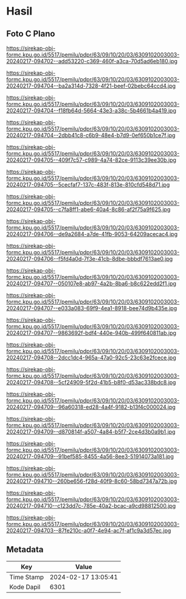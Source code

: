 # Hasil

## Foto C Plano

https://sirekap-obj-formc.kpu.go.id/5517/pemilu/pdpr/63/09/10/20/03/6309102003003-20240217-094702--add53220-c369-460f-a3ca-70d5ad6eb180.jpg

https://sirekap-obj-formc.kpu.go.id/5517/pemilu/pdpr/63/09/10/20/03/6309102003003-20240217-094704--ba2a314d-7328-4f21-beef-02bebc64ccd4.jpg

https://sirekap-obj-formc.kpu.go.id/5517/pemilu/pdpr/63/09/10/20/03/6309102003003-20240217-094704--f18fb64d-5664-43e3-a38c-5b4661b4a419.jpg

https://sirekap-obj-formc.kpu.go.id/5517/pemilu/pdpr/63/09/10/20/03/6309102003003-20240217-094704--2dbb41c8-c6b9-48e4-b7d9-0ef650b1ce7f.jpg

https://sirekap-obj-formc.kpu.go.id/5517/pemilu/pdpr/63/09/10/20/03/6309102003003-20240217-094705--409f7c57-c989-4a74-82ce-9113c39ee30b.jpg

https://sirekap-obj-formc.kpu.go.id/5517/pemilu/pdpr/63/09/10/20/03/6309102003003-20240217-094705--5cecfaf7-137c-483f-813e-810cfd548d71.jpg

https://sirekap-obj-formc.kpu.go.id/5517/pemilu/pdpr/63/09/10/20/03/6309102003003-20240217-094705--c7fa8ff1-abe6-40a4-8c86-af2f75a9f625.jpg

https://sirekap-obj-formc.kpu.go.id/5517/pemilu/pdpr/63/09/10/20/03/6309102003003-20240217-094706--de9a2684-a7de-41fb-9053-64209acecac4.jpg

https://sirekap-obj-formc.kpu.go.id/5517/pemilu/pdpr/63/09/10/20/03/6309102003003-20240217-094706--f5fd4a0d-7f3e-41cb-8dbe-bbbdf7613ae0.jpg

https://sirekap-obj-formc.kpu.go.id/5517/pemilu/pdpr/63/09/10/20/03/6309102003003-20240217-094707--050107e8-ab97-4a2b-8ba6-b8c622edd2f1.jpg

https://sirekap-obj-formc.kpu.go.id/5517/pemilu/pdpr/63/09/10/20/03/6309102003003-20240217-094707--e033a083-69f9-4ea1-8918-bee74d9b435e.jpg

https://sirekap-obj-formc.kpu.go.id/5517/pemilu/pdpr/63/09/10/20/03/6309102003003-20240217-094707--9863692f-bdf4-440e-940b-499f640811ab.jpg

https://sirekap-obj-formc.kpu.go.id/5517/pemilu/pdpr/63/09/10/20/03/6309102003003-20240217-094708--2dcc1dc4-965a-47a0-92c5-23c63e2fcece.jpg

https://sirekap-obj-formc.kpu.go.id/5517/pemilu/pdpr/63/09/10/20/03/6309102003003-20240217-094708--5cf24909-5f2d-41b5-b8f0-d53ac338bdc8.jpg

https://sirekap-obj-formc.kpu.go.id/5517/pemilu/pdpr/63/09/10/20/03/6309102003003-20240217-094709--96a60318-ed28-4a4f-9182-b13f4c000024.jpg

https://sirekap-obj-formc.kpu.go.id/5517/pemilu/pdpr/63/09/10/20/03/6309102003003-20240217-094709--d870814f-a507-4a84-b5f7-2ce4d3b0a9b1.jpg

https://sirekap-obj-formc.kpu.go.id/5517/pemilu/pdpr/63/09/10/20/03/6309102003003-20240217-094709--91bef585-8455-4a56-8ee3-51914073a181.jpg

https://sirekap-obj-formc.kpu.go.id/5517/pemilu/pdpr/63/09/10/20/03/6309102003003-20240217-094710--260be656-f28d-40f9-8c60-58bd7347a72b.jpg

https://sirekap-obj-formc.kpu.go.id/5517/pemilu/pdpr/63/09/10/20/03/6309102003003-20240217-094710--c123dd7c-785e-40a2-bcac-a9cd98812500.jpg

https://sirekap-obj-formc.kpu.go.id/5517/pemilu/pdpr/63/09/10/20/03/6309102003003-20240217-094703--87fe210c-a0f7-4e94-ac7f-af1c9a3d57ec.jpg


## Metadata

| Key        | Value               |
| ---------- | ------------------- |
| Time Stamp | 2024-02-17 13:05:41 |
| Kode Dapil | 6301                |



